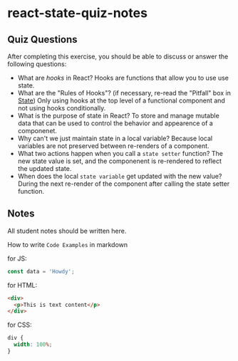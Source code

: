 # react-state-quiz-notes

## Quiz Questions

After completing this exercise, you should be able to discuss or answer the following questions:

- What are _hooks_ in React?
  Hooks are functions that allow you to use use state.
- What are the "Rules of Hooks"? (if necessary, re-read the "Pitfall" box in [State](https://react.dev/learn/state-a-components-memory))
  Only using hooks at the top level of a functional component and not using hooks conditionally.
- What is the purpose of state in React?
  To store and manage mutable data that can be used to control the behavior and appearence of a componenet.
- Why can't we just maintain state in a local variable?
  Because local variables are not preserved between re-renders of a component.
- What two actions happen when you call a `state setter` function?
  The new state value is set, and the componenent is re-rendered to reflect the updated state.
- When does the local `state variable` get updated with the new value?
  During the next re-render of the component after calling the state setter function.

## Notes

All student notes should be written here.

How to write `Code Examples` in markdown

for JS:

```javascript
const data = 'Howdy';
```

for HTML:

```html
<div>
  <p>This is text content</p>
</div>
```

for CSS:

```css
div {
  width: 100%;
}
```
